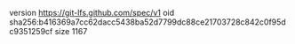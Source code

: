 version https://git-lfs.github.com/spec/v1
oid sha256:b416369a7cc62dacc5438ba52d7799dc88ce21703728c842c0f95dc9351259cf
size 1167
